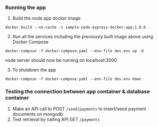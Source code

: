 ### Running the app

1. Build the node app docker image

```
docker build --no-cache -t sample-node-express-docker-app:1.0.0 .
```

2. Run all the services including the previously built image above using Docker Compose

```
docker-compose -f docker-compose.yaml --env-file dev.env up -d
```

node server should now be running on localhost:3000

3. To shutdown the app

```
docker-compose -f docker-compose.yaml --env-file dev.env down
```

### Testing the connection between app container & database container

1. Make an API call to POST `/seed/payments` to insert/seed payment documents on mongodb
2. Test retrieval by calling API GET `/payments`
